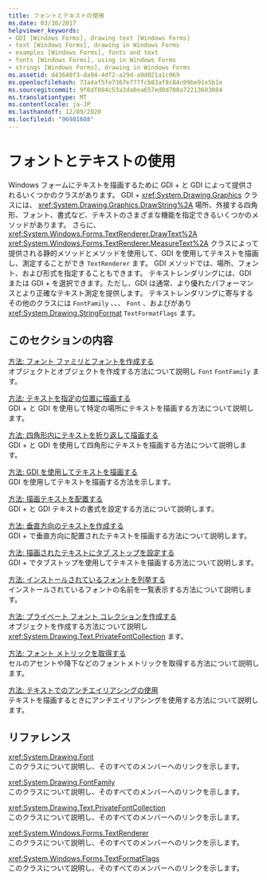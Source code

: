 ```yaml
---
title: フォントとテキストの使用
ms.date: 03/30/2017
helpviewer_keywords:
- GDI [Windows Forms], drawing text [Windows Forms]
- text [Windows Forms], drawing in Windows Forms
- examples [Windows Forms], fonts and text
- fonts [Windows Forms], using in Windows Forms
- strings [Windows Forms], drawing in Windows Forms
ms.assetid: d43640f3-da94-4df2-a29d-a9d021a1c069
ms.openlocfilehash: 73a4af5fe7367e777fcb83af8c84c09be91e5b1e
ms.sourcegitcommit: 9f6df084c53a3da0ea657ed0d708a72213683084
ms.translationtype: MT
ms.contentlocale: ja-JP
ms.lasthandoff: 12/09/2020
ms.locfileid: "96981608"
---
```

# <a name="using-fonts-and-text"></a>フォントとテキストの使用
Windows フォームにテキストを描画するために GDI + と GDI によって提供されるいくつかのクラスがあります。 GDI + <xref:System.Drawing.Graphics> クラスには、 <xref:System.Drawing.Graphics.DrawString%2A> 場所、外接する四角形、フォント、書式など、テキストのさまざまな機能を指定できるいくつかのメソッドがあります。 さらに、 <xref:System.Windows.Forms.TextRenderer.DrawText%2A> <xref:System.Windows.Forms.TextRenderer.MeasureText%2A> クラスによって提供される静的メソッドとメソッドを使用して、GDI を使用してテキストを描画し、測定することができ `TextRenderer` ます。 GDI メソッドでは、場所、フォント、および形式を指定することもできます。 テキストレンダリングには、GDI または GDI + を選択できます。ただし、GDI は通常、より優れたパフォーマンスとより正確なテキスト測定を提供します。 テキストレンダリングに寄与するその他のクラスには `FontFamily` 、、、 `Font` 、およびがあり <xref:System.Drawing.StringFormat> `TextFormatFlags` ます。  
  
## <a name="in-this-section"></a>このセクションの内容  
 [方法: フォント ファミリとフォントを作成する](how-to-construct-font-families-and-fonts.md)  
 オブジェクトとオブジェクトを作成する方法について説明し `Font` `FontFamily` ます。  
  
 [方法: テキストを指定の位置に描画する](how-to-draw-text-at-a-specified-location.md)  
 GDI + と GDI を使用して特定の場所にテキストを描画する方法について説明します。  
  
 [方法: 四角形内にテキストを折り返して描画する](how-to-draw-wrapped-text-in-a-rectangle.md)  
 GDI + と GDI を使用して四角形にテキストを描画する方法について説明します。  
  
 [方法: GDI を使用してテキストを描画する](how-to-draw-text-with-gdi.md)  
 GDI を使用してテキストを描画する方法を示します。  
  
 [方法: 描画テキストを配置する](how-to-align-drawn-text.md)  
 GDI + と GDI テキストの書式を設定する方法について説明します。  
  
 [方法: 垂直方向のテキストを作成する](how-to-create-vertical-text.md)  
 GDI + で垂直方向に配置されたテキストを描画する方法について説明します。  
  
 [方法: 描画されたテキストにタブ ストップを設定する](how-to-set-tab-stops-in-drawn-text.md)  
 GDI + でタブストップを使用してテキストを描画する方法について説明します。  
  
 [方法: インストールされているフォントを列挙する](how-to-enumerate-installed-fonts.md)  
 インストールされているフォントの名前を一覧表示する方法について説明します。  
  
 [方法: プライベート フォント コレクションを作成する](how-to-create-a-private-font-collection.md)  
 オブジェクトを作成する方法について説明し <xref:System.Drawing.Text.PrivateFontCollection> ます。  
  
 [方法: フォント メトリックを取得する](how-to-obtain-font-metrics.md)  
 セルのアセントや降下などのフォントメトリックを取得する方法について説明します。  
  
 [方法: テキストでのアンチエイリアシングの使用](how-to-use-antialiasing-with-text.md)  
 テキストを描画するときにアンチエイリアシングを使用する方法について説明します。  
  
## <a name="reference"></a>リファレンス  
 <xref:System.Drawing.Font>  
 このクラスについて説明し、そのすべてのメンバーへのリンクを示します。  
  
 <xref:System.Drawing.FontFamily>  
 このクラスについて説明し、そのすべてのメンバーへのリンクを示します。  
  
 <xref:System.Drawing.Text.PrivateFontCollection>  
 このクラスについて説明し、そのすべてのメンバーへのリンクを示します。  
  
 <xref:System.Windows.Forms.TextRenderer>  
 このクラスについて説明し、そのすべてのメンバーへのリンクを示します。  
  
 <xref:System.Windows.Forms.TextFormatFlags>  
 このクラスについて説明し、そのすべてのメンバーへのリンクを示します。
